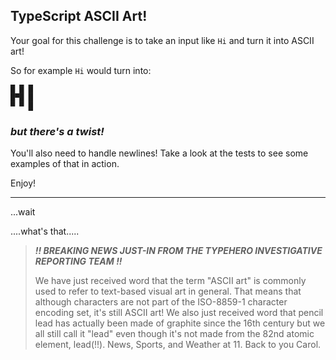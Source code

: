 ## TypeScript ASCII Art!

Your goal for this challenge is to take an input like `Hi` and turn it into ASCII art!

So for example `Hi` would turn into:

```
█ █ █ 
█▀█ █ 
▀ ▀ █ 
```

### _but there's a twist!_

You'll also need to handle newlines! Take a look at the tests to see some examples of that in action.

Enjoy!

---

...wait

....what's that.....

> _**!! BREAKING NEWS JUST-IN FROM THE TYPEHERO INVESTIGATIVE REPORTING TEAM !!**_
>
> We have just received word that the term "ASCII art" is commonly used to refer to text-based visual art in general. That means that although characters are not part of the ISO-8859-1 character encoding set, it's still ASCII art! We also just received word that pencil lead has actually been made of graphite since the 16th century but we all still call it "lead" even though it's not made from the 82nd atomic element, lead(!!). News, Sports, and Weather at 11. Back to you Carol.

